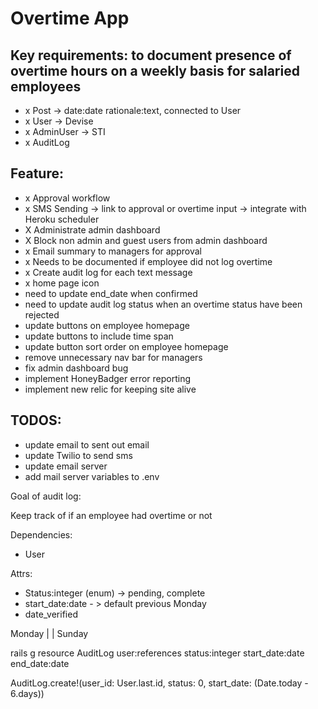 # Overtime App

## Key requirements: to document presence of overtime hours on a weekly basis for salaried employees

- x Post -> date:date rationale:text, connected to User
- x User -> Devise
- x AdminUser -> STI
- x AuditLog

## Feature:
- x Approval workflow
- x SMS Sending -> link to approval or overtime input -> integrate with Heroku scheduler
- X Administrate admin dashboard
- X Block non admin and guest users from admin dashboard
- x Email summary to managers for approval
- x Needs to be documented if employee did not log overtime
- x Create audit log for each text message
- x home page icon
- need to update end_date when confirmed
- need to update audit log status when an overtime status have been rejected
- update buttons on employee homepage
- update buttons to include time span
- update button sort order on employee homepage
- remove unnecessary nav bar for managers
- fix admin dashboard bug
- implement HoneyBadger error reporting
- implement new relic for keeping site alive

## TODOS:
- update email to sent out email
- update Twilio to send sms
- update email server
- add mail server variables to .env






Goal of audit log:

Keep track of if an employee had overtime or not

Dependencies:
  - User

Attrs:
  - Status:integer (enum) -> pending, complete
  - start_date:date - > default previous Monday
  - date_verified

Monday
|
|
Sunday

rails g resource AuditLog user:references status:integer start_date:date end_date:date

AuditLog.create!(user_id: User.last.id, status: 0, start_date: (Date.today - 6.days))
